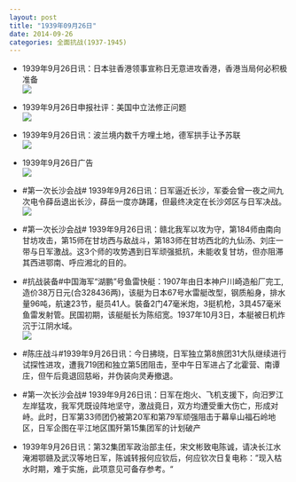 ```yaml
---
layout: post
title: "1939年09月26日"
date: 2014-09-26
categories: 全面抗战(1937-1945)
---
```


<meta name="referrer" content="no-referrer" />

- 1939年9月26日讯：日本驻香港领事宣称日无意进攻香港，香港当局何必积极准备 <br/><img src="https://ww3.sinaimg.cn/large/aca367d8jw1ekq8ett26dj204k0bfq3g.jpg" />

- 1939年9月26日申报社评：美国中立法修正问题 <br/><img src="https://ww1.sinaimg.cn/large/aca367d8jw1ekq6ob5vhij20pw0xe4j4.jpg" />

- 1939年9月26日讯：波兰境内数千方哩土地，德军拱手让予苏联 <br/><img src="https://ww4.sinaimg.cn/large/aca367d8jw1ekq4xobf2vj204m0crmxx.jpg" />

- 1939年9月26日广告 <br/><img src="https://ww1.sinaimg.cn/large/aca367d8jw1ekpwttdxa7j20kf0hbadb.jpg" />

- #第一次长沙会战# 1939年9月26日讯：日军逼近长沙，军委会曾一夜之间九次电令薛岳退出长沙，薛岳一度亦踌躇，但最终决定在长沙郊区与日军决战。 <br/><img src="https://ww1.sinaimg.cn/large/aca367d8jw1ekpqrtpae4j209a0ciq3d.jpg" />

- #第一次长沙会战# 1939年9月26日讯：赣北我军以攻为守，第184师由南向甘坊攻击，第15师在甘坊西与敌战斗，第183师在甘坊西北的九仙汤、刘庄一带与日军激战。这3个师的攻势遇到日军顽强抵抗，未能收复甘坊，但亦阻滞其西进鄂南、呼应湘北的目的。 

- #抗战装备#中国海军“湖鹏”号鱼雷快艇：1907年由日本神户川崎造船厂完工,造价38万日元(合328436两)，该艇为日本67号水雷艇改型，钢质船身，排水量96吨，航速23节，艇员41人。裝备2门47毫米炮，3挺机枪，3具457毫米鱼雷发射管。民国初期，该艇艇长为陈绍宽。1937年10月3日，本艇被日机炸沉于江阴水域。 <br/><img src="https://ww1.sinaimg.cn/large/aca367d8jw1ekpnav95sxj20b406h3yx.jpg" />

- #陈庄战斗#1939年9月26日讯：今日拂晓，日军独立第8旅团31大队继续进行试探性进攻，遭我719团和独立第5团阻击，至中午日军进占了北霍营、南谭庄，但午后竟退回慈峪，并伪装向灵寿撤退。 

- #第一次长沙会战# 1939年9月26日讯：日军在炮火、飞机支援下，向汨罗江左岸猛攻，我军凭既设阵地坚守，激战竟日，双方均遭受重大伤亡，形成对峙。此时，日军第33师团仍被第20军和第79军顽强阻击于幕阜山福石岭地区，日军企图在平江地区围歼第15集团军的计划破产 

- 1939年9月26日讯：第32集团军政治部主任，宋文彬致电陈诚，请决长江水淹湘鄂赣及武汉等地日军，陈诚转报何应钦后，何应钦次日复电称：”现入枯水时期，难于实施，此项意见可备存参考。“ 

